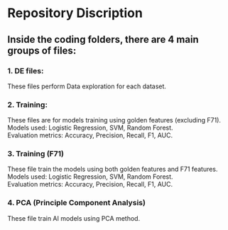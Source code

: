 # Repository Discription
## Inside the coding folders, there are 4 main groups of files:
### 1. DE files:
These files perform Data exploration for each dataset.
### 2. Training:
These files are for models training using golden features (excluding F71).<br>
Models used: Logistic Regression, SVM, Random Forest.<br>
Evaluation metrics: Accuracy, Precision, Recall, F1, AUC.
### 3. Training (F71)
These file train the models using both golden features and F71 features.<br>
Models used: Logistic Regression, SVM, Random Forest.<br>
Evaluation metrics: Accuracy, Precision, Recall, F1, AUC.

### 4. PCA (Principle Component Analysis)
These file train AI models using PCA method.